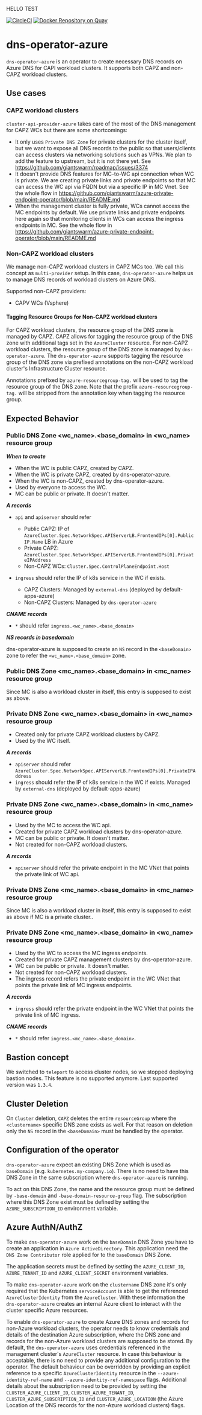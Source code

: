 HELLO TEST

[![CircleCI](https://circleci.com/gh/giantswarm/dns-operator-azure.svg?style=shield)](https://circleci.com/gh/giantswarm/dns-operator-azure) [![Docker Repository on Quay](https://quay.io/repository/giantswarm/dns-operator-azure/status "Docker Repository on Quay")](https://quay.io/repository/giantswarm/dns-operator-azure)

# dns-operator-azure

`dns-operator-azure` is an operator to create necessary DNS records on Azure DNS for CAPI workload clusters. It 
supports both CAPZ and non-CAPZ workload clusters.

## Use cases

### CAPZ workload clusters

`cluster-api-provider-azure` takes care of the most of the DNS management for CAPZ WCs but there are some shortcomings:

- It only uses `Private DNS Zone` for private clusters for the cluster itself, but we want to expose all DNS records 
  to the public so that users/clients can access clusters via networking solutions such as VPNs. We plan to add the feature to upstream, but it is not there yet. See https://github.com/giantswarm/roadmap/issues/3374
- It doesn't provide DNS features for MC-to-WC api connection when WC is private. We are creating private links and private endpoints 
  so that MC can access the WC api via FQDN but via a specific IP in MC Vnet. See the whole flow in https://github.com/giantswarm/azure-private-endpoint-operator/blob/main/README.md
- When the management cluster is fully private, WCs cannot access the MC endpoints by default. We use private links and 
  private endpoints here again so that monitoring clients in WCs can access the ingress endpoints in MC. See the whole flow in https://github.com/giantswarm/azure-private-endpoint-operator/blob/main/README.md

### Non-CAPZ workload clusters

We manage non-CAPZ workload clusters in CAPZ MCs too. We call this concept as `multi-provider` setup. In this case, 
`dns-operator-azure` helps us to manage DNS records of workload clusters on Azure DNS.

Supported non-CAPZ providers:
- CAPV WCs (Vsphere)

#### Tagging Resource Groups for Non-CAPZ workload clusters

For CAPZ workload clusters, the resource group of the DNS zone is managed by CAPZ.
CAPZ allows for tagging the resource group of the DNS zone with additional tags set in the `AzureCluster` resource.
For non-CAPZ workload clusters, the resource group of the DNS zone is managed by `dns-operator-azure`.
The `dns-operator-azure` supports tagging the resource group of the DNS zone via prefixed annotations on the non-CAPZ workload cluster's Infrastructure Cluster resource.

Annotations prefixed by `azure-resourcegroup-tag.` will be used to tag the resource group of the DNS zone.
Note that the prefix `azure-resourcegroup-tag.` will be stripped from the annotation key when tagging the resource group.

## Expected Behavior

### Public DNS Zone <wc_name>.<base_domain> in <wc_name> resource group

***When to create***

- When the WC is public CAPZ, created by CAPZ.
- When the WC is private CAPZ, created by dns-operator-azure.
- When the WC is non-CAPZ, created by dns-operator-azure.
- Used by everyone to access the WC.
- MC can be public or private. It doesn't matter.

***A records***
- `api` and `apiserver` should refer 
  - Public CAPZ: IP of `AzureCluster.Spec.NetworkSpec.APIServerLB.FrontendIPs[0].PublicIP.Name` LB in Azure
  - Private CAPZ: `AzureCluster.Spec.NetworkSpec.APIServerLB.FrontendIPs[0].PrivateIPAddress`
  - Non-CAPZ WCs: `Cluster.Spec.ControlPlaneEndpoint.Host`

- `ingress` should refer the IP of k8s service in the WC if exists. 
  - CAPZ Clusters: Managed by `external-dns` (deployed by default-apps-azure)
  - Non-CAPZ Clusters: Managed by `dns-operator-azure`
  
***CNAME records***
- `*` should refer `ingress.<wc_name>.<base_domain>`

***NS records in basedomain***

dns-operator-azure is supposed to create an `NS` record in the `<baseDomain>` zone to refer the `<wc_name>.<base_domain>` zone.

### Public DNS Zone <mc_name>.<base_domain> in <mc_name> resource group
Since MC is also a workload cluster in itself, this entry is supposed to exist as above.
 
### Private DNS Zone <wc_name>.<base_domain> in <wc_name> resource group 
- Created only for private CAPZ workload clusters by CAPZ.
- Used by the WC itself.

***A records***
- `apiserver` should refer `AzureCluster.Spec.NetworkSpec.APIServerLB.FrontendIPs[0].PrivateIPAddress`
- `ingress` should refer the IP of k8s service in the WC if exists. Managed by `external-dns` (deployed by default-apps-azure)
 
### Private DNS Zone <wc_name>.<base_domain> in <mc_name> resource group 

- Used by the MC to access the WC api.
- Created for private CAPZ workload clusters by dns-operator-azure.
- MC can be public or private. It doesn't matter.
- Not created for non-CAPZ workload clusters.


***A records***
- `apiserver` should refer the private endpoint in the MC VNet that points the private link of WC api.

###  Private DNS Zone <mc_name>.<base_domain> in <mc_name> resource group

Since MC is also a workload cluster in itself, this entry is supposed to exist as above if MC is a private cluster..

###  Private DNS Zone <mc_name>.<base_domain> in <wc_name> resource group  

- Used by the WC to access the MC ingress endpoints.
- Created for private CAPZ management clusters by dns-operator-azure.
- WC can be public or private. It doesn't matter.
- Not created for non-CAPZ workload clusters.
- The ingress record refers the private endpoint in the WC VNet that points the private link of MC ingress endpoints.

***A records***
- `ingress` should refer the private endpoint in the WC VNet that points the private link of MC ingress.

***CNAME records***
- `*` should refer `ingress.<mc_name>.<base_domain>`. 

## Bastion concept

We switched to `teleport` to access cluster nodes, so we stopped deploying bastion nodes. This feature is no 
supported anymore. Last supported version was `1.3.4`. 

## Cluster Deletion

On `Cluster` deletion, `CAPZ` deletes the entire `resourceGroup` where the `<clustername>` specific DNS zone exists 
as well. For that reason on deletion only the `NS` record in the `<baseDomain>` must be handled by the operator.


## Configuration of the operator

`dns-operator-azure` expect an existing DNS Zone which is used as `baseDomain` (e.g. `kubernetes.my-company.io`).
There is no need to have this DNS Zone in the same subscription where `dns-operator-azure` is running.

To act on this DNS Zone, the name and the resource group must be defined by `-base-domain` and `-base-domain-resource-group` flag.
The subscription where this DNS Zone exist must be defined by setting the `AZURE_SUBSCRIPTION_ID` environment variable.

## Azure AuthN/AuthZ

To make `dns-operator-azure` work on the `baseDomain` DNS Zone you have to create an application in `Azure ActiveDirectory`. This application need the `DNS Zone Contributor` role applied for to the `baseDomain` DNS Zone.

The application secrets must be defined by setting the `AZURE_CLIENT_ID`, `AZURE_TENANT_ID` and `AZURE_CLIENT_SECRET` environment variables.

To make `dns-operator-azure` work on the `clustername` DNS zone it's only required that the Kubernetes `serviceAccount` is able to get the referenced `AzureClusterIdentity` from the `AzureCluster`. With these information the `dns-operator-azure` creates an internal Azure client to interact with the cluster specific Azure resources.

To enable `dns-operator-azure` to create Azure DNS zones and records for non-Azure workload clusters, the operator needs to know credentials and details of the destination Azure subscription, where the DNS zone and records for the non-Azure workload clusters are supposed to be stored.
By default, the `dns-operator-azure` uses credentials referenced in the management cluster's `AzureCluster` resource.
In case this behaviour is acceptable, there is no need to provide any additional configuration to the operator.
The default behaviour can be overridden by providing an explicit reference to a specific `AzureClusterIdentity` resource in the `--azure-identity-ref-name` and `--azure-identity-ref-namespace` flags.
Additional details about the subscription need to be provided by setting the `CLUSTER_AZURE_CLIENT_ID`, `CLUSTER_AZURE_TENANT_ID`, `CLUSTER_AZURE_SUBSCRIPTION_ID` and `CLUSTER_AZURE_LOCATION` (the Azure Location of the DNS records for the non-Azure workload clusters) flags.
